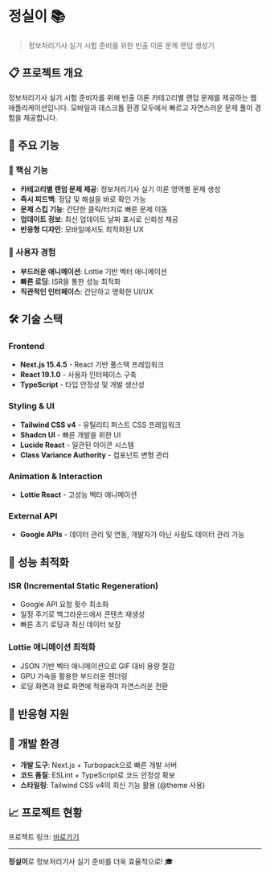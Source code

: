 # 정실이 📚

> 정보처리기사 실기 시험 준비를 위한 빈출 이론 문제 랜덤 생성기

## 📋 프로젝트 개요

정보처리기사 실기 시험 준비자를 위해 빈출 이론 카테고리별 랜덤 문제를 제공하는 웹 애플리케이션입니다. 모바일과 데스크톱 환경 모두에서 빠르고 자연스러운 문제 풀이 경험을 제공합니다.

## 🚀 주요 기능

### 🎯 핵심 기능
- **카테고리별 랜덤 문제 제공**: 정보처리기사 실기 이론 영역별 문제 생성
- **즉시 피드백**: 정답 및 해설을 바로 확인 가능
- **문제 스킵 기능**: 간단한 클릭/터치로 빠른 문제 이동
- **업데이트 정보**: 최신 업데이트 날짜 표시로 신뢰성 제공
- **반응형 디자인**: 모바일에서도 최적화된 UX

### 🎨 사용자 경험
- **부드러운 애니메이션**: Lottie 기반 벡터 애니메이션
- **빠른 로딩**: ISR을 통한 성능 최적화
- **직관적인 인터페이스**: 간단하고 명확한 UI/UX

## 🛠 기술 스택

### Frontend
- **Next.js 15.4.5** - React 기반 풀스택 프레임워크
- **React 19.1.0** - 사용자 인터페이스 구축
- **TypeScript** - 타입 안정성 및 개발 생산성

### Styling & UI
- **Tailwind CSS v4** - 유틸리티 퍼스트 CSS 프레임워크
- **Shadcn UI** - 빠른 개발을 위한 UI
- **Lucide React** - 일관된 아이콘 시스템
- **Class Variance Authority** - 컴포넌트 변형 관리

### Animation & Interaction
- **Lottie React** - 고성능 벡터 애니메이션

### External API
- **Google APIs** - 데이터 관리 및 연동, 개발자가 아닌 사람도 데이터 관리 가능


## 🎯 성능 최적화

### ISR (Incremental Static Regeneration)
- Google API 요청 횟수 최소화
- 일정 주기로 백그라운드에서 콘텐츠 재생성
- 빠른 초기 로딩과 최신 데이터 보장

### Lottie 애니메이션 최적화
- JSON 기반 벡터 애니메이션으로 GIF 대비 용량 절감
- GPU 가속을 활용한 부드러운 렌더링
- 로딩 화면과 완료 화면에 적용하여 자연스러운 전환

## 📱 반응형 지원


## 🔧 개발 환경

- **개발 도구**: Next.js + Turbopack으로 빠른 개발 서버
- **코드 품질**: ESLint + TypeScript로 코드 안정성 확보
- **스타일링**: Tailwind CSS v4의 최신 기능 활용 (@theme 사용)

## 📈 프로젝트 현황

프로젝트 링크: [바로가기](https://isq-quiz-generator.vercel.app)

---

**정실이**로 정보처리기사 실기 준비를 더욱 효율적으로! 🎓
